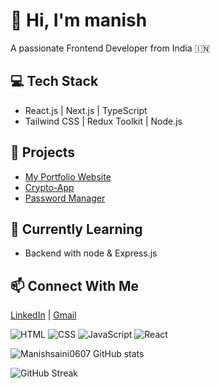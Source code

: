 # 👋 Hi, I'm manish
A passionate Frontend Developer from India 🇮🇳  

## 💻 Tech Stack
- React.js | Next.js | TypeScript  
- Tailwind CSS | Redux Toolkit | Node.js  

## 🚀 Projects
- [My Portfolio Website](https://manishsaini.netlify.app/)
- [Crypto-App](https://github.com/Manishsaini0607/crypto-app)
- [Password Manager](https://password-manager07.netlify.app/)

## 🌱 Currently Learning
- Backend with node & Express.js  

## 📫 Connect With Me
[LinkedIn](https://www.linkedin.com/in/manish-saini-417b312bb) | [Gmail](mailto:manishsaini244302123@gmail.com)

![HTML](https://img.shields.io/badge/HTML5-orange?logo=html5)
![CSS](https://img.shields.io/badge/CSS3-blue?logo=css3)
![JavaScript](https://img.shields.io/badge/JavaScript-yellow?logo=javascript)
![React](https://img.shields.io/badge/React-blue?logo=react)

![Manishsaini0607 GitHub stats](https://github-readme-stats.vercel.app/api?username=Manishsaini0607&show_icons=true&theme=radical)

![GitHub Streak](https://streak-stats.demolab.com?user=Manishsaini0607&theme=radical)

